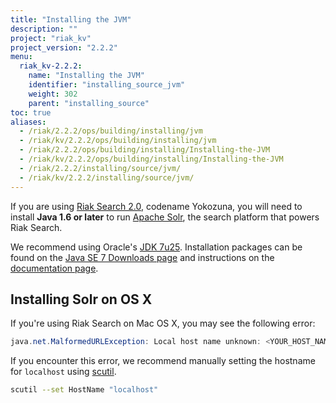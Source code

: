 ```yaml
---
title: "Installing the JVM"
description: ""
project: "riak_kv"
project_version: "2.2.2"
menu:
  riak_kv-2.2.2:
    name: "Installing the JVM"
    identifier: "installing_source_jvm"
    weight: 302
    parent: "installing_source"
toc: true
aliases:
  - /riak/2.2.2/ops/building/installing/jvm
  - /riak/kv/2.2.2/ops/building/installing/jvm
  - /riak/2.2.2/ops/building/installing/Installing-the-JVM
  - /riak/kv/2.2.2/ops/building/installing/Installing-the-JVM
  - /riak/2.2.2/installing/source/jvm/
  - /riak/kv/2.2.2/installing/source/jvm/
---
```


[usage search]: /riak/kv/2.2.2/developing/usage/search

If you are using [Riak Search 2.0][usage search], codename Yokozuna,
you will need to install **Java 1.6 or later** to run [Apache
Solr](https://lucene.apache.org/solr/), the search platform that powers
Riak Search.

We recommend using Oracle's [JDK
7u25](http://www.oracle.com/technetwork/java/javase/7u25-relnotes-1955741.html).
Installation packages can be found on the [Java SE 7 Downloads
page](http://www.oracle.com/technetwork/java/javase/downloads/java-archive-downloads-javase7-521261.html#jdk-7u25-oth-JPR)
and instructions on the [documentation
page](http://www.oracle.com/technetwork/java/javase/documentation/index.html).

## Installing Solr on OS X

If you're using Riak Search on Mac OS X, you may see the following
error:

```java
java.net.MalformedURLException: Local host name unknown: <YOUR_HOST_NAME>
```

If you encounter this error, we recommend manually setting the hostname
for `localhost` using
[scutil](https://developer.apple.com/library/mac/documentation/Darwin/Reference/ManPages/man8/scutil.8.html).

```bash
scutil --set HostName "localhost"
```
